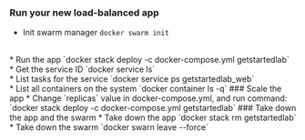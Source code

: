 ### Run your new load-balanced app
* Init swarm manager
`docker swarm init`
<br/>
* Run the app
`docker stack deploy -c docker-compose.yml getstartedlab`
<br/>
* Get the service ID
`docker service ls`
<br/>
* List tasks for the service
`docker service ps getstartedlab_web`
<br/>
* List all containers on the system
`docker container ls -q`
### Scale the app
* Change `replicas` value in docker-compose.yml, and run command:
`docker stack deploy -c docker-compose.yml getstartedlab`
### Take down the app and the swarm
* Take down the app
`docker stack rm getstartedlab`
<br/>
* Take down the swarm
`docker swarn leave --force`
